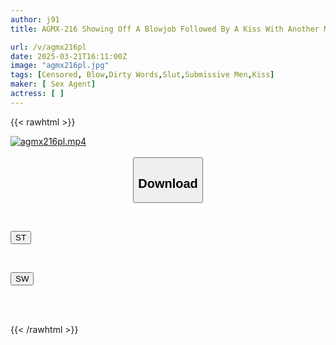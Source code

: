 ```yaml
---
author: j91
title: AGMX-216 Showing Off A Blowjob Followed By A Kiss With Another Man's Semen 2 The Ultimate M-man Rape Play

url: /v/agmx216pl
date: 2025-03-21T16:11:00Z
image: "agmx216pl.jpg"
tags: [Censored, Blow,Dirty Words,Slut,Submissive Men,Kiss]
maker: [ Sex Agent]
actress: [ ]
---
```



{{< rawhtml >}}

<div class="video" data-videoid="G3DgblRRj3S1xXD">
    <a href="javascript:;">
        <img src="/v/agmx216pl/agmx216pl.jpg" width="WIDTH" height="HEIGHT" alt="agmx216pl.mp4" loading="lazy">
    </a>
</div>

<script type="text/javascript" src="https://j91.asia/asset/on-demand-st.js"></script>

<br>
  <link rel="stylesheet" href="https://j91.asia/asset/bs5.css">
  
  <center>
  <button class="btn btn-primary" type="button" data-bs-toggle="collapse" data-bs-target=".multi-collapse" aria-expanded="false" aria-controls="multiCollapseExample1 multiCollapseExample2"><h2>Download</h2></button></center>
</p>
<div class="row">
  <div class="col">
    <div class="collapse multi-collapse" id="multiCollapseExample1">
      <div class="card card-body">
	      	      <br>
<div class="buttons">  
<p><a href="/v/agmx216pl/st.html" target="_blank"><button class="btn-hover color-3"><i class="fa fa-download"></i> ST</button></a></p></div>
    </div>
  </div>
</div>
  <div class="col">
    <div class="collapse multi-collapse" id="multiCollapseExample2">
      <div class="card card-body">
	      <br>
<div class="buttons">
<p><a href="/v/agmx216pl/sw.html" target="_blank"><button class="btn-hover color-2"><i class="fa fa-download"></i> SW</button></a></p></div>
<br><br>
      </div>
    </div>
  </div>
</div>

{{< /rawhtml >}}
